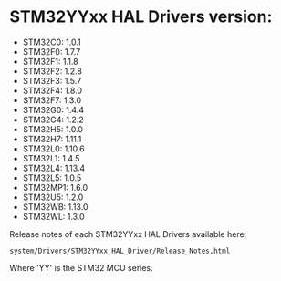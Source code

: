 # STM32YYxx HAL Drivers version:

  * STM32C0: 1.0.1
  * STM32F0: 1.7.7
  * STM32F1: 1.1.8
  * STM32F2: 1.2.8
  * STM32F3: 1.5.7
  * STM32F4: 1.8.0
  * STM32F7: 1.3.0
  * STM32G0: 1.4.4
  * STM32G4: 1.2.2
  * STM32H5: 1.0.0
  * STM32H7: 1.11.1
  * STM32L0: 1.10.6
  * STM32L1: 1.4.5
  * STM32L4: 1.13.4
  * STM32L5: 1.0.5
  * STM32MP1: 1.6.0
  * STM32U5: 1.2.0
  * STM32WB: 1.13.0
  * STM32WL: 1.3.0

Release notes of each STM32YYxx HAL Drivers available here:

`system/Drivers/STM32YYxx_HAL_Driver/Release_Notes.html`

Where 'YY' is the STM32 MCU series.
